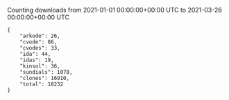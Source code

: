 
Counting downloads from 2021-01-01 00:00:00+00:00 UTC to 2021-03-26 00:00:00+00:00 UTC

```
{
    "arkode": 26,
    "cvode": 86,
    "cvodes": 33,
    "ida": 44,
    "idas": 19,
    "kinsol": 36,
    "sundials": 1078,
    "clones": 16910,
    "total": 18232
}
```
